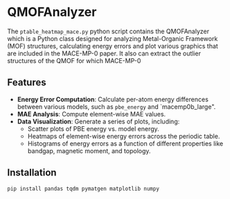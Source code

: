 # QMOFAnalyzer

The `ptable_heatmap_mace.py` python script contains the QMOFAnalyzer which is a Python class designed for analyzing Metal-Organic Framework (MOF) structures, calculating energy errors and plot various graphics that are included in the MACE-MP-0 paper. It also can extract the outlier structures of the QMOF for which MACE-MP-0

## Features

- **Energy Error Computation**: Calculate per-atom energy differences between various models, such as `pbe_energy` and `macemp0b_large".
- **MAE Analysis**: Compute element-wise MAE values.
- **Data Visualization**: Generate a series of plots, including:
  - Scatter plots of PBE energy vs. model energy.
  - Heatmaps of element-wise energy errors across the periodic table.
  - Histograms of energy errors as a function of different properties like bandgap, magnetic moment, and topology.

## Installation

```bash
pip install pandas tqdm pymatgen matplotlib numpy

